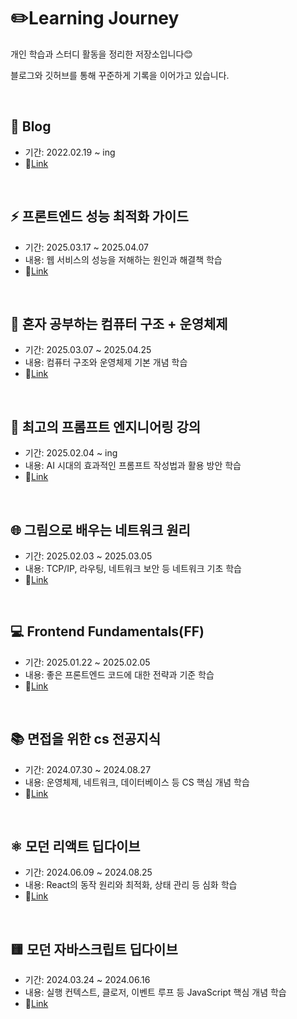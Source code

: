 # ✏️Learning Journey

개인 학습과 스터디 활동을 정리한 저장소입니다😊 

블로그와 깃허브를 통해 꾸준하게 기록을 이어가고 있습니다.

<br />

## 🔎 Blog
- 기간: 2022.02.19 ~ ing
- 📎[Link](https://codingtoddlerr.tistory.com/)
<br />


## ⚡ 프론트엔드 성능 최적화 가이드
- 기간: 2025.03.17 ~ 2025.04.07
- 내용: 웹 서비스의 성능을 저해하는 원인과 해결책 학습
- 📎[Link](https://github.com/miraclee1226/study-frontend-performance-optimization-guide)
<br />

## 💾 혼자 공부하는 컴퓨터 구조 + 운영체제
- 기간: 2025.03.07 ~ 2025.04.25
- 내용: 컴퓨터 구조와 운영체제 기본 개념 학습
- 📎[Link](https://github.com/miraclee1226/study-computer-architecture-and-operating-systems)
<br />

## 🤖 최고의 프롬프트 엔지니어링 강의
- 기간: 2025.02.04 ~ ing
- 내용: AI 시대의 효과적인 프롬프트 작성법과 활용 방안 학습
- 📎[Link](https://github.com/miraclee1226/study-the-ultimate-guide-to-prompt-engineering)
<br />

## 🌐 그림으로 배우는 네트워크 원리
- 기간: 2025.02.03 ~ 2025.03.05
- 내용: TCP/IP, 라우팅, 네트워크 보안 등 네트워크 기초 학습
- 📎[Link](https://github.com/miraclee1226/study-learning-network-principles-through-pictures)
<br />

## 💻 Frontend Fundamentals(FF)
- 기간: 2025.01.22 ~ 2025.02.05
- 내용: 좋은 프론트엔드 코드에 대한 전략과 기준 학습
- 📎[Link](https://quasar-lip-676.notion.site/Frontend-Fundamentals-FF-182a68b9664b80b5ae58c46190ddb465)
<br />

## 📚 면접을 위한 cs 전공지식
- 기간: 2024.07.30 ~ 2024.08.27
- 내용: 운영체제, 네트워크, 데이터베이스 등 CS 핵심 개념 학습
- 📎[Link](https://github.com/miraclee1226/study-cs-note)
<br />

## ⚛️ 모던 리액트 딥다이브
- 기간: 2024.06.09 ~ 2024.08.25
- 내용: React의 동작 원리와 최적화, 상태 관리 등 심화 학습
- 📎[Link](https://github.com/miraclee1226/study-react-deep-dive)
<br />

## 🟨 모던 자바스크립트 딥다이브
- 기간: 2024.03.24 ~ 2024.06.16
- 내용: 실행 컨텍스트, 클로저, 이벤트 루프 등 JavaScript 핵심 개념 학습
- 📎[Link](https://github.com/miraclee1226/study-javascript-deep-dive)
<br />
